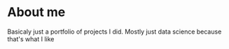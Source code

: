 # About me

Basicaly just a portfolio of projects I did. Mostly just data science because that's what I like
